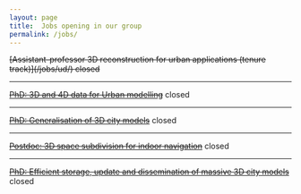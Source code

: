 ```yaml
---
layout: page
title:  Jobs opening in our group
permalink: /jobs/
---
```


<del>
[Assistant-professor 3D reconstruction for urban applications (tenure track)](/jobs/ud/)
<span class="label label-danger">closed</span> 
</del>

- - -


<del>[PhD: 3D and 4D data for Urban modelling](/jobs/phd2umnd2016/)</del>
<span class="label label-danger">closed</span> 

- - -

<del>[PhD: Generalisation of 3D city models](/jobs/phdumnd2016/)</del>
<span class="label label-danger">closed</span> 

- - -

<del>[Postdoc: 3D space subdivision for indoor navigation](/jobs/postdoc201503/)</del>
<span class="label label-danger">closed</span> 

- - -

<del>[PhD: Efficient storage, update and dissemination of massive 3D city models](/jobs/phd201502/)</del>
<span class="label label-danger">closed</span> 
